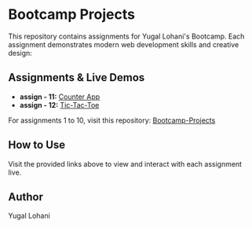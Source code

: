 # Bootcamp Projects

This repository contains assignments for Yugal Lohani's Bootcamp. Each assignment demonstrates modern web development skills and creative design:

## Assignments & Live Demos
- **assign - 11:** [Counter App](https://assign11-mu.vercel.app/)
- **assign - 12:** [Tic-Tac-Toe](https://assign12-beta.vercel.app/)

For assignments 1 to 10, visit this repository: [Bootcamp-Projects](https://github.com/yugallohani/Bootcamp-Projects)

## How to Use
Visit the provided links above to view and interact with each assignment live.

## Author
Yugal Lohani
